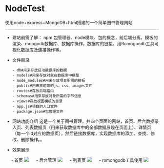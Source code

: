 # NodeTest
使用node+express+MongoDB+html搭建的一个简单图书管理网站

--- 


- 建站前需了解：
npm 包管理器、node模块、包的概念，前后端分离，模板的渲染、mongodb数据库、数据库操作，数据库的链接、用Romogondb工具可视化数据库及连接操作等。

- 文件目录

      - db#用来存放启动数据库的数据
      - models#用来存放对象在数据库中模型
      - node_modules#用来存放项目所需的模板
      - public#用来放前端的js、css、images文件
      - routes#存放后端路由
      - schemas#用来存放对象所需的字节信息
      - views#存放视图模板的目录
      - app.js#项目的入口文件
      - package.json#包管理文件
 
- 网站功能介绍
这是一个关于图书管理，共四个页面的网站，首页、后台数据录入页、列表数据页（用来获取数据库中的全部数据展现在页面上）、详情页（每一个id对应的数据页），然后链接数据库，实现数据库的添加、查找、修改、删除操作。。

- 效果展示

      - 首页
      ![](http://images.morethink.cn/yehui2.png)
      - 后台管理
      ![](http://images.morethink.cn/yehui5.png)
      - 列表页
      ![](http://images.morethink.cn/yehui4.png)
      - romongodb工具使用
      ![](http://images.morethink.cn/yehui3.png)

